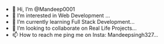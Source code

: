 - 👋 Hi, I’m @Mandeep0001
- 👀 I’m interested in Web Development ...
- 🌱 I’m currently learning Full Stack Development...
- 💞️ I’m looking to collaborate on Real Life Projects...
- 📫 How to reach me ping me on Insta: Mandeepsingh327...

<!---
Mandeep0001/Mandeep0001 is a ✨ special ✨ repository because its `README.md` (this file) appears on your GitHub profile.
You can click the Preview link to take a look at your changes.
--->
